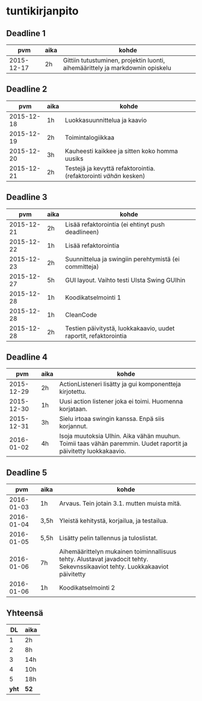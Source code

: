 # tuntikirjanpito

## Deadline 1

pvm        | aika | kohde |
-----------|------|-------|
2015-12-17 | 2h   | Gittiin tutustuminen, projektin luonti, aihemäärittely ja markdownin opiskelu |

## Deadline 2

pvm        | aika | kohde |
-----------|------|-------|
2015-12-18 | 1h   | Luokkasuunnittelua ja kaavio |
2015-12-19 | 2h   | Toimintalogiikkaa |
2015-12-20 | 3h   | Kauheesti kaikkee ja sitten koko homma uusiks |
2015-12-21 | 2h   | Testejä ja kevyttä refaktorointia. (refaktorointi *vähän* kesken) |

## Deadline 3
pvm        | aika | kohde |
-----------|------|-------|
2015-12-21 | 2h   | Lisää refaktorointia (ei ehtinyt push deadlineen) |
2015-12-22 | 1h   | Lisää refaktorointia |
2015-12-23 | 2h   | Suunnittelua ja swingiin perehtymistä (ei committeja) |
2015-12-27 | 5h   | GUI layout. Vaihto testi UIsta Swing GUIhin |
2015-12-28 | 1h   | Koodikatselmointi 1 |
2015-12-28 | 1h   | CleanCode |
2015-12-28 | 2h   | Testien päivitystä, luokkakaavio, uudet raportit, refaktorointia |

## Deadline 4
pvm        | aika | kohde |
-----------|------|-------|
2015-12-29 | 2h   | ActionListeneri lisätty ja gui komponentteja kirjotettu. |
2015-12-30 | 1h   | Uusi action listener joka ei toimi. Huomenna korjataan. |
2015-12-31 | 3h   | Sielu irtoaa swingin kanssa. Enpä siis korjannut. |
2016-01-02 | 4h   | Isoja muutoksia UIhin. Aika vähän muuhun. Toimii taas vähän paremmin. Uudet raportit ja päivitetty luokkakaavio. |

## Deadline 5
pvm        | aika | kohde |
-----------|------|-------|
2016-01-03 | 1h   | Arvaus. Tein jotain 3.1. mutten muista mitä. |
2016-01-04 | 3,5h | Yleistä kehitystä, korjailua, ja testailua. |
2016-01-05 | 5,5h | Lisätty pelin tallennus ja tuloslistat.  |
2016-01-06 | 7h   | Aihemäärittelyn mukainen toiminnallisuus tehty. Alustavat javadocit tehty. Sekevnssikaaviot tehty. Luokkakaaviot päivitetty|
2016-01-06 | 1h   | Koodikatselmointi 2 |

## Yhteensä

DL      | aika   |
--------|--------|
1       | 2h     |
2       | 8h     |
3       | 14h    |
4       | 10h    |
5       | 18h    |
**yht** | **52** |
